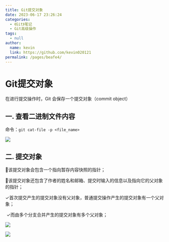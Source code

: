 ```yaml
---
title: Git提交对象
date: 2023-06-17 23:26:24
categories: 
  - 《Git》笔记
  - Git高级操作
tags: 
  - null
author: 
  name: kevin
  link: https://github.com/kevin020121
permalink: /pages/beafe4/
---
```


# Git提交对象

在进行提交操作时，Git 会保存一个提交对象（commit object）

## 一. 查看二进制文件内容

命令：`git cat-file -p <file_name>`

 ![](https://markdown123.oss-cn-beijing.aliyuncs.com/img/20230618020527.png)

## 二. 提交对象

该提交对象会包含一个指向暂存内容快照的指针；

该提交对象还包含了作者的姓名和邮箱、提交时输入的信息以及指向它的父对象的指针；

​	✓首次提交产生的提交对象没有父对象，普通提交操作产生的提交对象有一个父对象；

​	✓而由多个分支合并产生的提交对象有多个父对象；

![](https://markdown123.oss-cn-beijing.aliyuncs.com/img/20230618015716.png)

![](https://markdown123.oss-cn-beijing.aliyuncs.com/img/20230618015725.png)